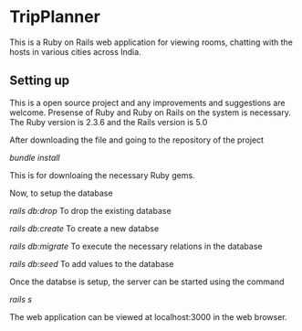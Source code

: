 # TripPlanner

This is a Ruby on Rails web application for viewing rooms, chatting with the hosts in various cities across India.

## Setting up

This is a open source project and any improvements and suggestions are welcome. Presense of Ruby and Ruby on Rails on the system is necessary. The Ruby version is 2.3.6 and the Rails version is 5.0

After downloading the file and going to the repository of the project

*bundle install*

This is for downloaing the necessary Ruby gems.

Now, to setup the database

*rails db:drop*
To drop the existing database

*rails db:create*
To create a new databse

*rails db:migrate*
To execute the necessary relations in the database

*rails db:seed*
To add values to the database

Once the databse is setup, the server can be started using the command

*rails s*

The web application can be viewed at localhost:3000 in the web browser.
